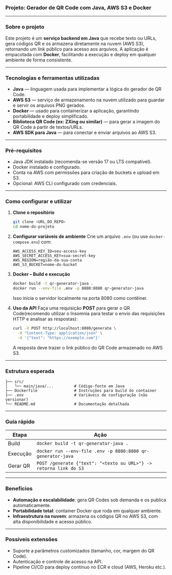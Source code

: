 ### Projeto: Gerador de QR Code com Java, AWS S3 e Docker

---

### Sobre o projeto

Este projeto é um **serviço backend em Java** que recebe texto ou URLs, gera códigos QR e os 
armazena diretamente na nuvem (AWS S3), retornando um link público para acesso aos arquivos.
A aplicação é empacotada com **Docker**, facilitando a execução e deploy em qualquer ambiente 
de forma consistente.

---

### Tecnologias e ferramentas utilizadas

* **Java** — linguagem usada para implementar a lógica do gerador de QR Code.
* **AWS S3** — serviço de armazenamento na nuvem utilizado para guardar e servir os arquivos PNG gerados.
* **Docker** — usado para containerizar a aplicação, garantindo portabilidade e deploy simplificado.
* **Biblioteca QR Code (ex: ZXing ou similar)** — para gerar a imagem do QR Code a partir de textos/URLs.
* **AWS SDK para Java** — para conectar e enviar arquivos ao AWS S3.

---

### Pré-requisitos

* Java JDK instalado (recomenda-se versão 17 ou LTS compatível).
* Docker instalado e configurado.
* Conta na AWS com permissões para criação de buckets e upload em S3.
* Opcional: AWS CLI configurado com credenciais.

---

### Como configurar e utilizar

1. **Clone o repositório**

   ```bash
   git clone <URL_DO_REPO>
   cd nome-do-projeto
   ```

2. **Configurar variáveis de ambiente**
   Crie um arquivo `.env` (ou use `docker-compose.env`) com:

   ```
   AWS_ACCESS_KEY_ID=seu-access-key
   AWS_SECRET_ACCESS_KEY=sua-secret-key
   AWS_REGION=região-da-sua-conta
   AWS_S3_BUCKET=nome-do-bucket
   ```

3. **Docker – Build e execução**

   ```bash
   docker build -t qr-generator-java .
   docker run --env-file .env -p 8080:8080 qr-generator-java
   ```

   Isso inicia o servidor localmente na porta 8080 como contêiner.

4. **Uso da API**
   Faça uma requisição **POST** para gerar o QR Code(recomendo utilizar o Insomnia para testar o
   envio das requisições HTTP e analisar as respostas):

   ```bash
   curl -X POST http://localhost:8080/generate \
     -H "Content-Type: application/json" \
     -d '{"text": "https://exemplo.com"}'
   ```

   A resposta deve trazer o link público do QR Code armazenado no AWS S3.

---

### Estrutura esperada

```
├── src/
│   └── main/java/...         # Código-fonte em Java
├── Dockerfile                # Instruções para build do container
├── .env                      # Variáveis de configuração (não versionar)
└── README.md                 # Documentação detalhada
```

---

### Guia rápido

| Etapa    | Ação                                                              |
| -------- | ----------------------------------------------------------------- |
| Build    | `docker build -t qr-generator-java .`                             |
| Execução | `docker run --env-file .env -p 8080:8080 qr-generator-java`       |
| Gerar QR | `POST /generate {"text": "<texto ou URL>"} -> retorna link do S3` |

---

### Benefícios

* **Automação e escalabilidade**: gera QR Codes sob demanda e os publica automaticamente.
* **Portabilidade total**: container Docker que roda em qualquer ambiente.
* **Infraestrutura na nuvem**: armazena os códigos QR no AWS S3, com alta disponibilidade e acesso público.

---

### Possíveis extensões

* Suporte a parâmetros customizados (tamanho, cor, margem do QR Code).
* Autenticação e controle de acesso na API.
* Pipeline CI/CD para deploy contínuo no ECR e cloud (AWS, Heroku etc.).
